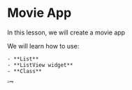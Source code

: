 # Movie App

In this lesson, we will create a movie app

We will learn how to use:

	- **List**
	- **ListView widget**
	- **Class**

**<img src="https://lh5.googleusercontent.com/F20HQmtLu9HtT_hoYOq8oPuUh2c78fVCnrAY2gyRlIepYhxbdIlrlLehCUO9UcvC1BDqPgUD4A_dM8ve8oYWwkgqAUgPYxzGcMA76SEO7a0B9LlgW08I9SkMzLceVzYYcpnJB7nK" alt="img" style="zoom:33%;" />**








